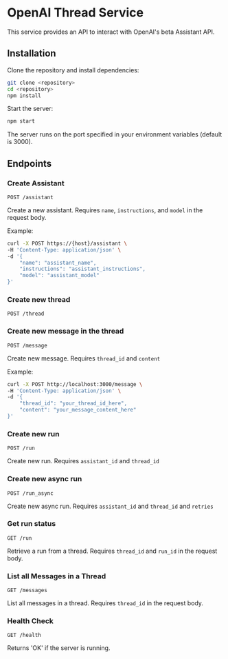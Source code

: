 # OpenAI Thread Service

This service provides an API to interact with OpenAI's beta Assistant API.

## Installation

Clone the repository and install dependencies:

```bash
git clone <repository>
cd <repository>
npm install
```

Start the server:
```bash
npm start
```

The server runs on the port specified in your environment variables (default is 3000).

## Endpoints
### Create Assistant

`POST /assistant`

Create a new assistant. Requires `name`, `instructions`, and `model` in the request body.

Example:
```bash
curl -X POST https://{host}/assistant \
-H 'Content-Type: application/json' \
-d '{
    "name": "assistant_name",
    "instructions": "assistant_instructions",
    "model": "assistant_model"
}'
```

### Create new thread
`POST /thread`

### Create new message in the thread

`POST /message`

Create new message. Requires `thread_id` and `content`

Example:

```bash
curl -X POST http://localhost:3000/message \
-H 'Content-Type: application/json' \
-d '{
    "thread_id": "your_thread_id_here",
    "content": "your_message_content_here"
}'
```

### Create new run

`POST /run`

Create new run. Requires `assistant_id` and `thread_id`

### Create new async run

`POST /run_async`

Create new async run. Requires `assistant_id` and `thread_id` and `retries`

### Get run status

`GET /run`

Retrieve a run from a thread. Requires `thread_id` and `run_id` in the request body.

### List all Messages in a Thread

`GET /messages`

List all messages in a thread. Requires `thread_id` in the request body.

### Health Check

`GET /health`

Returns 'OK' if the server is running.

